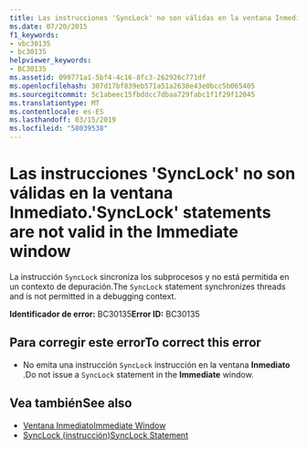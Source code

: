```yaml
---
title: Las instrucciones 'SyncLock' no son válidas en la ventana Inmediato.
ms.date: 07/20/2015
f1_keywords:
- vbc30135
- bc30135
helpviewer_keywords:
- BC30135
ms.assetid: 099771a1-5bf4-4c16-8fc3-262926c771df
ms.openlocfilehash: 307d17bf839eb571a51a2638e43e0bcc5b065405
ms.sourcegitcommit: 5c1abeec15fbddcc7dbaa729fabc1f1f29f12045
ms.translationtype: MT
ms.contentlocale: es-ES
ms.lasthandoff: 03/15/2019
ms.locfileid: "58039538"
---
```

# <a name="synclock-statements-are-not-valid-in-the-immediate-window"></a><span data-ttu-id="6d955-102">Las instrucciones 'SyncLock' no son válidas en la ventana Inmediato.</span><span class="sxs-lookup"><span data-stu-id="6d955-102">'SyncLock' statements are not valid in the Immediate window</span></span>
<span data-ttu-id="6d955-103">La instrucción `SyncLock` sincroniza los subprocesos y no está permitida en un contexto de depuración.</span><span class="sxs-lookup"><span data-stu-id="6d955-103">The `SyncLock` statement synchronizes threads and is not permitted in a debugging context.</span></span>  
  
 <span data-ttu-id="6d955-104">**Identificador de error:** BC30135</span><span class="sxs-lookup"><span data-stu-id="6d955-104">**Error ID:** BC30135</span></span>  
  
## <a name="to-correct-this-error"></a><span data-ttu-id="6d955-105">Para corregir este error</span><span class="sxs-lookup"><span data-stu-id="6d955-105">To correct this error</span></span>  
  
-   <span data-ttu-id="6d955-106">No emita una instrucción `SyncLock` instrucción en la ventana **Inmediato** .</span><span class="sxs-lookup"><span data-stu-id="6d955-106">Do not issue a `SyncLock` statement in the **Immediate** window.</span></span>  
  
## <a name="see-also"></a><span data-ttu-id="6d955-107">Vea también</span><span class="sxs-lookup"><span data-stu-id="6d955-107">See also</span></span>

- [<span data-ttu-id="6d955-108">Ventana Inmediato</span><span class="sxs-lookup"><span data-stu-id="6d955-108">Immediate Window</span></span>](/visualstudio/ide/reference/immediate-window)
- [<span data-ttu-id="6d955-109">SyncLock (instrucción)</span><span class="sxs-lookup"><span data-stu-id="6d955-109">SyncLock Statement</span></span>](../../visual-basic/language-reference/statements/synclock-statement.md)
